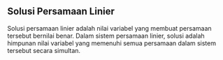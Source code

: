 ## Solusi Persamaan Linier

Solusi persamaan linier adalah nilai variabel yang membuat persamaan tersebut bernilai benar. Dalam sistem persamaan linier, solusi adalah himpunan nilai variabel yang memenuhi semua persamaan dalam sistem tersebut secara simultan.